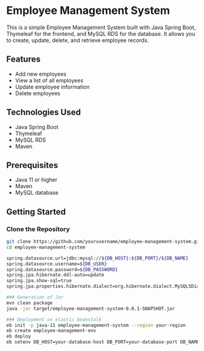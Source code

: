# Employee Management System

This is a simple Employee Management System built with Java Spring Boot, Thymeleaf for the frontend, and MySQL RDS for the database. It allows you to create, update, delete, and retrieve employee records.

## Features

- Add new employees
- View a list of all employees
- Update employee information
- Delete employees

## Technologies Used

- Java Spring Boot
- Thymeleaf
- MySQL RDS
- Maven

## Prerequisites

- Java 11 or higher
- Maven
- MySQL database

## Getting Started

### Clone the Repository

```sh
git clone https://github.com/yourusername/employee-management-system.git
cd employee-management-system

spring.datasource.url=jdbc:mysql://${DB_HOST}:${DB_PORT}/${DB_NAME}
spring.datasource.username=${DB_USER}
spring.datasource.password=${DB_PASSWORD}
spring.jpa.hibernate.ddl-auto=update
spring.jpa.show-sql=true
spring.jpa.properties.hibernate.dialect=org.hibernate.dialect.MySQL5Dialect

### Generation of Jar
mvn clean package
java -jar target/employee-management-system-0.0.1-SNAPSHOT.jar

### Deployment on elastic beanstalk
eb init -p java-11 employee-management-system --region your-region
eb create employee-management-env
eb deploy
eb setenv DB_HOST=your-database-host DB_PORT=your-database-port DB_NAME=your-database-name DB_USER=your-database-username DB_PASSWORD=your-database-password




